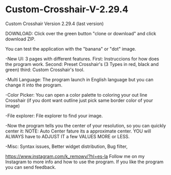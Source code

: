 # Custom-Crosshair-V-2.29.4
Custom Crosshair Version 2.29.4 (last version)

DOWNLOAD: Click over the green button "clone or download" and click download ZIP.

You can test the application with the "banana" or "dot" image.

-New UI:
  3 pages with different features.
    First:  Instruccions for how does the program work.
    Second: Preset Crosshair's (3 Types in red, black and green)
    third:  Custom Crosshair's tool.
    
-Multi Language:
  The program launch in English language but you can change it into the program.
  
-Color Picker:
  You can open a color palette to coloring your out line Crosshair (if you dont want outline just pick same         border color of your image) 
  
-File explorer:
  File explorer to find your image. 
  
-Now the program tells you the center of your resolution, so you can quickly center it:
  NOTE: Auto Center fature its a approximate center. 
  YOU will ALWAYS have to ADJUST IT a few VALUES MORE or LESS.
  
-Misc:
  Syntax issues,
  Better widget distribution,
  Bug filter,
  

https://www.instagram.com/k_remowy/?hl=es-la Follow me on my Instagram to more info and how to use the program. If you like the program you can send feedback.  
